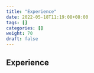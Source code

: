 ```yaml
---
title: "Experience"
date: 2022-05-18T11:19:08+08:00
tags: []
categories: []
weight: 70
draft: false
---
```

## Experience
<!--more-->

